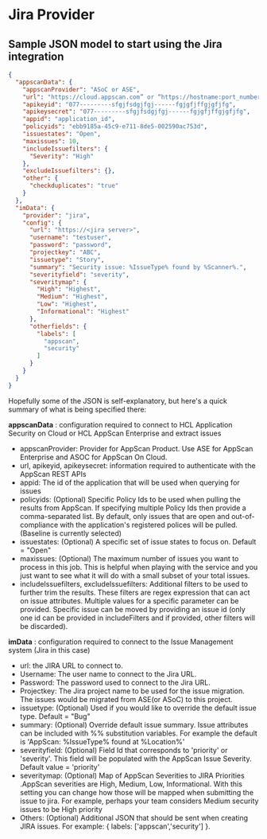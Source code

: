 # Jira Provider

## Sample JSON model to start using the Jira integration
```json
{
  "appscanData": {
    "appscanProvider": "ASoC or ASE",
    "url": "https://cloud.appscan.com” or “https://hostname:port_number/ase ",
    "apikeyid": "077---------sfgjfsdgjfgj------fgjgfjffgjgfjfg",
    "apikeysecret": "077---------sfgjfsdgjfgj------fgjgfjffgjgfjfg",
    "appid": "application_id",
    "policyids": "ebb9185a-45c9-e711-8de5-002590ac753d",
    "issuestates": "Open",
    "maxissues": 10,
    "includeIssuefilters": {
      "Severity": "High"
    },
    "excludeIssuefilters": {},
    "other": {
      "checkduplicates": "true"
    }
  },
  "imData": {
    "provider": "jira",
    "config": {
      "url": "https://<jira server>",
      "username": "testuser",
      "password": "password",
      "projectkey": "ABC",
      "issuetype": "Story",
      "summary": "Security issue: %IssueType% found by %Scanner%.",
      "severityfield": "severity",
      "severitymap": {
        "High": "Highest",
        "Medium": "Highest",
        "Low": "Highest",
        "Informational": "Highest"
      },
      "otherfields": {
        "labels": [
          "appscan",
          "security"
        ]
      }
    }
  }
}
```
Hopefully some of the JSON is self-explanatory, but here&#39;s a quick summary of what is being specified there:

**appscanData** : configuration required to connect to HCL Application Security on Cloud or HCL AppScan Enterprise and extract issues

- appscanProvider: Provider for AppScan Product. Use ASE for AppScan Enterprise and ASOC for AppScan On Cloud.
- url, apikeyid, apikeysecret: information required to authenticate with the AppScan REST APIs
- appid: The id of the application that will be used when querying for issues
- policyids: (Optional) Specific Policy Ids to be used when pulling the results from AppScan. If specifying multiple Policy Ids then provide a comma-separated list. By default, only issues that are open and out-of-compliance with the application&#39;s registered polices will be pulled. (Baseline is currently selected)
- issuestates: (Optional) A specific set of issue states to focus on. Default = &quot;Open&quot;
- maxissues: (Optional) The maximum number of issues you want to process in this job. This is helpful when playing with the service and you just want to see what it will do with a small subset of your total issues.
- includeIssuefilters, excludeIssuefilters: Additional filters to be used to further trim the results. These filters are regex expression that can act on issue attributes. Multiple values for a specific parameter can be provided. Specific issue can be moved by providing an issue id (only one id can be provided in includeFilters and if provided, other filters will be discarded).

**imData** : configuration required to connect to the Issue Management system (Jira in this case)

- url: the JIRA URL to connect to.
- Username: The user name to connect to the Jira URL.
- Password: The password used to connect to the Jira URL.
- Projectkey: The Jira project name to be used for the issue migration. The issues would be migrated from ASE(or ASoC) to this project.
- issuetype: (Optional) Used if you would like to override the default issue type. Default = &quot;Bug&quot;
- summary: (Optional) Override default issue summary. Issue attributes can be included with %% substitution variables. For example the default is &#39;AppScan: %IssueType% found at %Location%&#39;
- severityfield: (Optional) Field Id that corresponds to &#39;priority&#39; or &#39;severity&#39;. This field will be populated with the AppScan Issue Severity. Default value = &#39;priority&#39;
- severitymap: (Optional) Map of AppScan Severities to JIRA Priorities .AppScan severities are High, Medium, Low, Informational. With this setting you can change how those will be mapped when submitting the issue to jira. For example, perhaps your team considers Medium security issues to be High priority
- Others: (Optional) Additional JSON that should be sent when creating JIRA issues. For example: { labels: [&#39;appscan&#39;,&#39;security&#39;] }.
